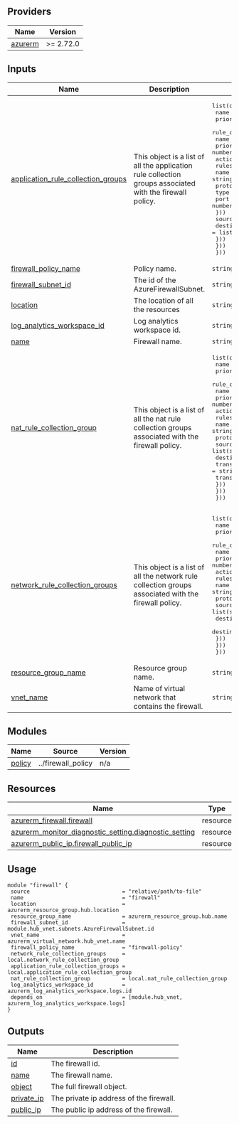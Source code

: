 ## Providers

| Name | Version |
|------|---------|
| <a name="provider_azurerm"></a> [azurerm](#provider\_azurerm) | >= 2.72.0 |
## Inputs

| Name | Description | Type | Default | Required |
|------|-------------|------|---------|:--------:|
| <a name="input_application_rule_collection_groups"></a> [application\_rule\_collection\_groups](#input\_application\_rule\_collection\_groups) | This object is a list of all the application rule collection groups associated with the firewall policy. | <pre>list(object({<br>    name             = string<br>    priority         = number<br>    rule_collections = list(object({<br>      name     = string<br>      priority = number<br>      action   = string<br>      rules    = list(object({<br>        name              = string<br>        protocols         = list(object({<br>          type = string<br>          port = number<br>        }))<br>        source_addresses  = list(string)<br>        destination_fqdns = list(string)<br>      }))<br>    }))<br>  }))</pre> | `[]` | no |
| <a name="input_firewall_policy_name"></a> [firewall\_policy\_name](#input\_firewall\_policy\_name) | Policy name. | `string` | n/a | yes |
| <a name="input_firewall_subnet_id"></a> [firewall\_subnet\_id](#input\_firewall\_subnet\_id) | The id of the AzureFirewallSubnet. | `string` | n/a | yes |
| <a name="input_location"></a> [location](#input\_location) | The location of all the resources | `string` | n/a | yes |
| <a name="input_log_analytics_workspace_id"></a> [log\_analytics\_workspace\_id](#input\_log\_analytics\_workspace\_id) | Log analytics workspace id. | `string` | n/a | yes |
| <a name="input_name"></a> [name](#input\_name) | Firewall name. | `string` | n/a | yes |
| <a name="input_nat_rule_collection_group"></a> [nat\_rule\_collection\_group](#input\_nat\_rule\_collection\_group) | This object is a list of all the nat rule collection groups associated with the firewall policy. | <pre>list(object({<br>    name             = string<br>    priority         = number<br>    rule_collections = list(object({<br>      name     = string<br>      priority = number<br>      action   = string<br>      rules    = list(object({<br>        name                = string<br>        protocols           = list(string)<br>        source_addresses    = list(string)<br>        destination_ports   = list(string)<br>        translated_address  = string<br>        translated_port     = string<br>      }))<br>    }))<br>  }))</pre> | `[]` | no |
| <a name="input_network_rule_collection_groups"></a> [network\_rule\_collection\_groups](#input\_network\_rule\_collection\_groups) | This object is a list of all the network rule collection groups associated with the firewall policy. | <pre>list(object({<br>    name             = string<br>    priority         = number<br>    rule_collections = list(object({<br>      name     = string<br>      priority = number<br>      action   = string<br>      rules    = list(object({<br>        name                  = string<br>        protocols             = list(string)<br>        source_addresses      = list(string)<br>        destination_addresses = list(string)<br>        destination_ports     = list(string)<br>      }))<br>    }))<br>  }))</pre> | `[]` | no |
| <a name="input_resource_group_name"></a> [resource\_group\_name](#input\_resource\_group\_name) | Resource group name. | `string` | n/a | yes |
| <a name="input_vnet_name"></a> [vnet\_name](#input\_vnet\_name) | Name of virtual network that contains the firewall. | `string` | n/a | yes |
## Modules

| Name | Source | Version |
|------|--------|---------|
| <a name="module_policy"></a> [policy](#module\_policy) | ../firewall_policy | n/a |
## Resources

| Name | Type |
|------|------|
| [azurerm_firewall.firewall](https://registry.terraform.io/providers/hashicorp/azurerm/latest/docs/resources/firewall) | resource |
| [azurerm_monitor_diagnostic_setting.diagnostic_setting](https://registry.terraform.io/providers/hashicorp/azurerm/latest/docs/resources/monitor_diagnostic_setting) | resource |
| [azurerm_public_ip.firewall_public_ip](https://registry.terraform.io/providers/hashicorp/azurerm/latest/docs/resources/public_ip) | resource |
## Usage
 ```hcl
module "firewall" {
  source                             = "relative/path/to-file"
  name                               = "firewall"
  location                           = azurerm_resource_group.hub.location
  resource_group_name                = azurerm_resource_group.hub.name
  firewall_subnet_id                 = module.hub_vnet.subnets.AzureFirewallSubnet.id
  vnet_name                          = azurerm_virtual_network.hub_vnet.name
  firewall_policy_name               = "firewall-policy"
  network_rule_collection_groups     = local.network_rule_collection_group
  application_rule_collection_groups = local.application_rule_collection_group
  nat_rule_collection_group          = local.nat_rule_collection_group
  log_analytics_workspace_id         = azurerm_log_analytics_workspace.logs.id
  depends_on                         = [module.hub_vnet, azurerm_log_analytics_workspace.logs]
}

 ```
## Outputs

| Name | Description |
|------|-------------|
| <a name="output_id"></a> [id](#output\_id) | The firewall id. |
| <a name="output_name"></a> [name](#output\_name) | The firewall name. |
| <a name="output_object"></a> [object](#output\_object) | The full firewall object. |
| <a name="output_private_ip"></a> [private\_ip](#output\_private\_ip) | The private ip address of the firewall. |
| <a name="output_public_ip"></a> [public\_ip](#output\_public\_ip) | The public ip address of the firewall. |

